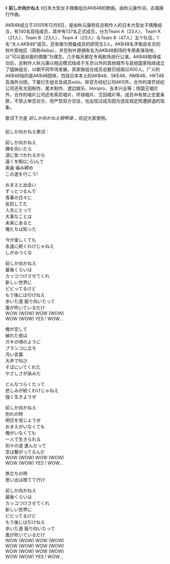 

《 **前しか向かねえ** 》日本大型女子偶像组合AKB48的歌曲。由秋元康作词，古城康行作曲。

AKB48成立于2005年12月8日，是由秋元康担任总制作人的日本大型女子偶像组合，有140名现役成员，其中有137名正式成员，分为Team
A（23人）、Team K（21人）、Team B（23人）、Team 4（23人）与Team
8（47人）五个队伍，1名“大人AKB48”成员，还有做为预备成员的研究生2人。AKB48名字取自东京的秋叶原地区（简称Akiba），并在秋叶原拥有名为AKB48剧场的专用表演场地，以“可以面对面的偶像”为理念，几乎每天都在专用剧场进行公演。AKB48取得成功后，总制作人秋元康以相近模式陆续于东京以外的其他城市与其他国家陆续成立了姐妹组合，以朝不同市场发展，其家族组合成员总数已经超过400人。广义的AKB48指的是AKB48团体，包括日本本土的AKB48、SKE48、NMB48、HKT48及海外分团，下属衍生组合及成员solo。除官方经纪公司AKS外，合作的演艺经纪公司还有太田制作、尾木制作、渡边娱乐、Horipro、吉本兴业等；除国王唱片外，合作的唱片公司还有索尼唱片、环球唱片、艾回唱片等。成员中有禁止恋爱条款，不禁止单恋对方，但严禁双方交往，也出现过成员因为违反规定而遭辞退的现象。

歌词下方是 _前しか向かねえ钢琴谱_ ，欢迎大家使用。

###  
前しか向かねえ歌词：

前しか向かねえ  
横を向いたら  
涙に気づかれるから  
遠くを睨(にら)んで  
奥歯 噛み締め  
この道を行こう!

おまえと出会い  
ずっとつるんで  
青春の日々に  
反抗してた  
人生にとって  
大事なことは  
未来にあると  
俺たちは知った

今が楽しくても  
永遠に続くわけじゃねえ  
しがみつくな

前しか向かねえ  
最後くらいは  
カッコつけさせてくれ  
新しい世界に  
ビビってるけど  
もう後には引けねえ  
歩いた道 振り向いたって  
風が吹いているだけ  
WOW (WOW) WOW (WOW)  
WOW (WOW) YES ! WOW…

俺が恋して  
破れた夜は  
ガキの頃のように  
ブランコに立ち  
汚い言葉  
大声で叫び  
そばにいてくれた  
やさしさが染みた

どんなつらくたって  
悲しみが続くわけじゃねえ  
強く生きようぜ

前しか向かねえ  
別れの時  
明日を信じようぜ  
おまえがいなくても  
俺がいなくても  
一人で生きられる  
別々の道 進んだって  
空は繋がってるんだ  
WOW (WOW) WOW (WOW)  
WOW (WOW) YES ! WOW…

旅立ちの時  
思い出は捨てて行け

前しか向かねえ  
最後くらいは  
カッコつけさせてくれ  
新しい世界に  
ビビってるけど  
もう後には引けねえ  
歩いた道 振り向いたって  
風が吹いているだけ  
WOW (WOW) WOW (WOW)  
WOW (WOW) WOW (WOW)  
WOW (WOW) WOW (WOW)  
WOW (WOW) YES ! WOW…

